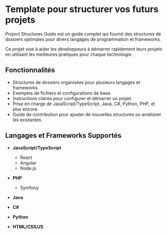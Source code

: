 # Template pour structurer vos futurs projets

Project Structures Guide est un guide complet qui fournit des structures de dossiers optimales pour divers langages de programmation et frameworks. 

Ce projet vise à aider les développeurs à démarrer rapidement leurs projets en utilisant les meilleures pratiques pour chaque technologie.

## Fonctionnalités

- Structures de dossiers organisées pour plusieurs langages et frameworks.
- Exemples de fichiers et configurations de base.
- Instructions claires pour configurer et démarrer un projet.
- Prise en charge de JavaScript/TypeScript, Java, C#, Python, PHP, et plus encore.
- Guide de contribution pour ajouter de nouvelles structures ou améliorer les existantes.

## Langages et Frameworks Supportés

- **JavaScript/TypeScript**
  - React
  - Angular
  - Node.js

- **PHP**
  - Symfony

- **Java**
  
- **C#**

- **Python**

- **HTML/CSS/JS**
